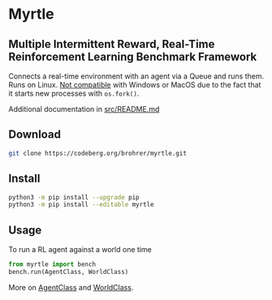 # Myrtle
## Multiple Intermittent Reward, Real-Time Reinforcement Learning Benchmark Framework

Connects a real-time environment with an agent via a Queue and runs them.
Runs on Linux.
[Not compatible](https://docs.python.org/3/library/multiprocessing.html)
with Windows or MacOS due to the fact that it starts new
processes with `os.fork()`.

Additional documentation in [src/README.md](src/myrtle/README.md)

## Download

```bash
git clone https://codeberg.org/brohrer/myrtle.git
```

## Install

```bash
python3 -m pip install --upgrade pip
python3 -m pip install --editable myrtle
```

## Usage

To run a RL agent against a world one time

```python
from myrtle import bench
bench.run(AgentClass, WorldClass)
```

More on [AgentClass](src/myrtle/agents/README.md)
and [WorldClass](src/myrtle/worlds/README.md).
